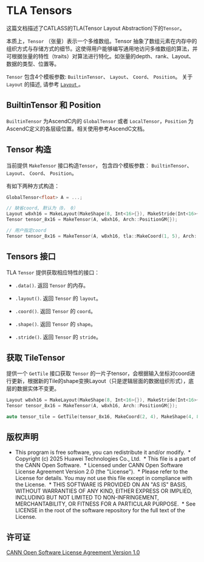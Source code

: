 # TLA Tensors

这篇文档描述了CATLASS的TLA(Tensor Layout Abstraction)下的`Tensor`。

本质上，`Tensor` （张量）表示一个多维数组。Tensor 抽象了数组元素在内存中的组织方式与存储方式的细节。这使得用户能够编写通用地访问多维数组的算法，并可根据张量的特性（traits）对算法进行特化。如张量的depth、rank、Layout、数据的类型、位置等。

`Tensor` 包含4个模板参数: `BuiltinTensor`、 `Layout`、 `Coord`、 `Position`。
关于 `Layout` 的描述, 请参考 [ `Layout` ](./01_layout.md)。

## BuiltinTensor 和 Position

`BuiltinTensor` 为AscendC内的 `GlobalTensor` 或者 `LocalTensor`，`Position` 为AscendC定义的各层级位置。相关使用参考AscendC文档。

## Tensor 构造

当前提供 `MakeTensor` 接口构造`Tensor`， 包含四个模板参数： `BuiltinTensor`、 `Layout`、 `Coord`、 `Position`。

有如下两种方式构造：

```cpp
GlobalTensor<float> A = ...;

// 缺省coord, 默认为（0， 0）
Layout w8xh16 = MakeLayout(MakeShape(8, Int<16>{}), MakeStride(Int<16>{},Int< 1>{}));
Tensor tensor_8x16 = MakeTensor(A, w8xh16, Arch::PositionGM{});

// 用户指定coord
Tensor tensor_8x16 = MakeTensor(A, w8xh16, tla::MakeCoord(1, 5), Arch::PositionGM{});
```

## Tensors 接口

TLA `Tensor` 提供获取相应特性的接口：

* `.data()`. 返回 `Tensor` 的内存。

* `.layout()`. 返回 `Tensor` 的 `layout`。

* `.coord()`. 返回 `Tensor` 的 `coord`。

* `.shape()`. 返回 `Tensor` 的 `shape`。

* `.stride()`. 返回 `Tensor` 的 `stride`。

## 获取 TileTensor

提供一个 `GetTile` 接口获取 `Tensor` 的一片子tensor，会根据输入坐标对coord进行更新，根据新的Tile的shape变换Layout（只是逻辑层面的数据组织形式），底层的数据实体不变更。

```cpp
Layout w8xh16 = MakeLayout(MakeShape(8, Int<16>{}), MakeStride(Int<16>{},Int< 1>{}));
Tensor tensor_8x16 = MakeTensor(A, w8xh16, Arch::PositionGM{});

auto tensor_tile = GetTile(tensor_8x16, MakeCoord(2, 4), MakeShape(4, 8)); // (4,8):(_16,_1)
```

## 版权声明
* This program is free software, you can redistribute it and/or modify.
 * Copyright (c) 2025 Huawei Technologies Co., Ltd.
 * This file is a part of the CANN Open Software.
 * Licensed under CANN Open Software License Agreement Version 2.0 (the "License").
 * Please refer to the License for details. You may not use this file except in compliance with the License.
 * THIS SOFTWARE IS PROVIDED ON AN "AS IS" BASIS, WITHOUT WARRANTIES OF ANY KIND, EITHER EXPRESS OR IMPLIED, INCLUDING BUT NOT LIMITED TO NON-INFRINGEMENT, MERCHANTABILITY, OR FITNESS FOR A PARTICULAR PURPOSE.
 * See LICENSE in the root of the software repository for the full text of the License.

## 许可证
[CANN Open Software License Agreement Version 1.0](../LICENSE)